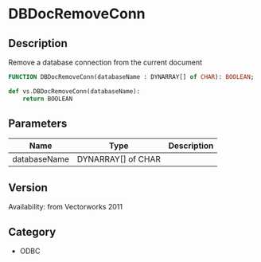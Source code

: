 # DBDocRemoveConn

## Description
Remove a database connection from the current document

```pascal
FUNCTION DBDocRemoveConn(databaseName : DYNARRAY[] of CHAR): BOOLEAN;
```

```python
def vs.DBDocRemoveConn(databaseName):
    return BOOLEAN
```

## Parameters
|Name|Type|Description|
|---|---|---|
|databaseName|DYNARRAY[] of CHAR|   |

## Version
Availability: from Vectorworks 2011

## Category
* ODBC

